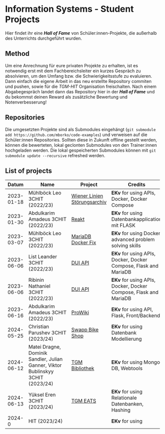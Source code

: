# Information Systems - Student Projects

Hier findet ihr eine _**Hall of Fame**_ von Schüler:innen-Projekte, die außerhalb des Unterrichts durchgeführt wurden.

## Method

Um eine Anrechnung für eure privaten Projekte zu erhalten, ist es notwendig erst mit dem Fachbereichsleiter ein kurzes Gespräch zu absolvieren, um den Umfang bzw. die Schwierigkeitsstufe zu evaluieren.  
Dann einfach die eigene Arbeit in das neu erstellte Repository commiten und pushen, sowie für die _TGM-HIT_ Organisation freischalten. Nach einem Abgabegespräch landet dann das Repository hier in der _**Hall of Fame**_ und du bekommst deinen Reward als zusätzliche Bewertung und Notenverbesserung!

## Repositories
Die umgesetzten Projekte sind als Submodules eingehängt (`git submodule add https://github.com/mborko/code-examples`) und verweisen auf die Schüler:innen Repositories. Sollten diese in Zukunft offline gestellt werden, können die bewerteten, lokal geclonten Submodules von den Trainer:innen hochgeladen werden.
Die lokal gespeicherten Submodules können mit `git submodule update --recursive` refreshed werden.

## List of projects

| Datum      | Name                               | Project                                                                           | Credits                                                           |
| ---------- | ---------------------------------- | --------------------------------------------------------------------------------- | ----------------------------------------------------------------- |
| 2023-01-18 | Mühlböck Leo 3CHIT (2022/23)       | [Wiener Linien Störungsarchiv](https://github.com/lmuehlboeck/wl-stoerungsarchiv) | **EKv** for using APIs, Docker, Docker Compose                    |
| 2023-01-30 | Abdulkarim Amadeus 3CHIT (2022/23) | [Reakt](https://github.com/aaabdulkarim/Reakt)                                    | **EKv** for using Datenbankapplication mit FLASK                  |
| 2023-03-07 | Mühlböck Leo 3CHIT (2022/23)       | [MariaDB Docker Fix](https://github.com/lmuehlboeck/full-sample-db-fix)           | **EKv** for using Docker, advanced problem solving skills         |
| 2023-06-06 | List Leander 3CHIT (2022/23)       | [DUI API](https://github.com/leanderlist/dui-api)                                 | **EKv** for using APIs, Docker, Docker Compose, Flask and MariaDB |
| 2023-06-06 | Ribinin Nathaniel 3CHIT (2022/23)  | [DUI API](https://github.com/leanderlist/dui-api)                                 | **EKv** for using APIs, Docker, Docker Compose, Flask and MariaDB | 
|2023-06-16|Abdulkarim Amadeus 3CHIT (2022/23)|[ProWiki](https://github.com/aaabdulkarim/ProWiki)|**EKv** for using API, Flask, Front/Backend|
| 2024-05-25     | Christian Parushev 3CHIT (2023/24)                      | [Swapp Bike Shop](https://github.com/cparushev/DatenbankITP)                                                                              | **EKv** for using    Datenbank Modellierung                                             |
| 2024-06-12     | Matei Dragne, Dominik Sandler, Julian Ganner, Viktor Bublinskyy 3CHIT (2023/24)                      | [TGM Bibliothek](https://github.com/ViktorBublinskyyy/TGM_Bibliothek_EK)                                                                              | **EKv** for using Mongo DB, Webtools                                                |
| 2024-06-13     | Yüksel Eren 3CHIT (2023/24)                      | [TGM EATS](https://github.com/eyueksel06/TGMEATS/tree/main)                                                                              | **EKv** for using  Relationale Datenbanken, Hashing                                               |
| 2024-0     | HIT (2023/24)                      | []()                                                                              | **EKv** for using                                                 |
